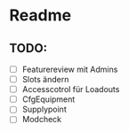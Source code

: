 # Readme

## TODO:
- [ ] Featurereview mit Admins
- [ ] Slots ändern
- [ ] Accesscotrol für Loadouts
- [ ] CfgEquipment
- [ ] Supplypoint
- [ ] Modcheck
